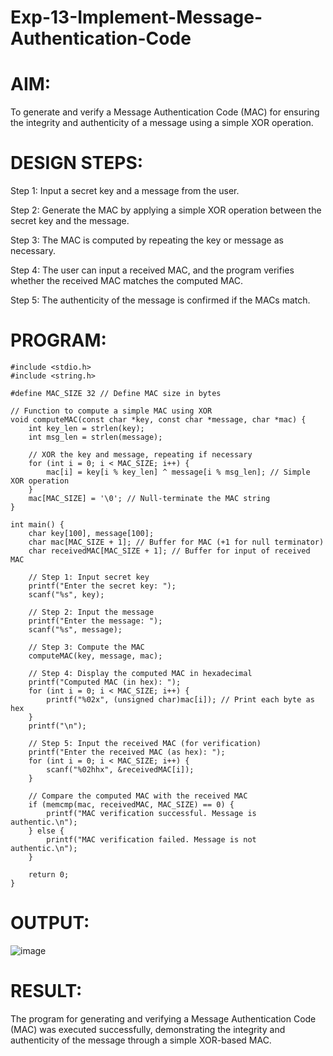 # Exp-13-Implement-Message-Authentication-Code
# AIM:
To generate and verify a Message Authentication Code (MAC) for ensuring the integrity and authenticity of a message using a simple XOR operation.

# DESIGN STEPS:
Step 1:
Input a secret key and a message from the user.

Step 2:
Generate the MAC by applying a simple XOR operation between the secret key and the message.

Step 3:
The MAC is computed by repeating the key or message as necessary.

Step 4:
The user can input a received MAC, and the program verifies whether the received MAC matches the computed MAC.

Step 5:
The authenticity of the message is confirmed if the MACs match.

# PROGRAM:
```
#include <stdio.h>
#include <string.h>

#define MAC_SIZE 32 // Define MAC size in bytes

// Function to compute a simple MAC using XOR
void computeMAC(const char *key, const char *message, char *mac) {
    int key_len = strlen(key);
    int msg_len = strlen(message);
    
    // XOR the key and message, repeating if necessary
    for (int i = 0; i < MAC_SIZE; i++) {
        mac[i] = key[i % key_len] ^ message[i % msg_len]; // Simple XOR operation
    }
    mac[MAC_SIZE] = '\0'; // Null-terminate the MAC string
}

int main() {
    char key[100], message[100];
    char mac[MAC_SIZE + 1]; // Buffer for MAC (+1 for null terminator)
    char receivedMAC[MAC_SIZE + 1]; // Buffer for input of received MAC

    // Step 1: Input secret key
    printf("Enter the secret key: ");
    scanf("%s", key);

    // Step 2: Input the message
    printf("Enter the message: ");
    scanf("%s", message);

    // Step 3: Compute the MAC
    computeMAC(key, message, mac);

    // Step 4: Display the computed MAC in hexadecimal
    printf("Computed MAC (in hex): ");
    for (int i = 0; i < MAC_SIZE; i++) {
        printf("%02x", (unsigned char)mac[i]); // Print each byte as hex
    }
    printf("\n");

    // Step 5: Input the received MAC (for verification)
    printf("Enter the received MAC (as hex): ");
    for (int i = 0; i < MAC_SIZE; i++) {
        scanf("%02hhx", &receivedMAC[i]);
    }

    // Compare the computed MAC with the received MAC
    if (memcmp(mac, receivedMAC, MAC_SIZE) == 0) {
        printf("MAC verification successful. Message is authentic.\n");
    } else {
        printf("MAC verification failed. Message is not authentic.\n");
    }

    return 0;
}
```
# OUTPUT:
![image](https://github.com/user-attachments/assets/7a983377-74ce-4f4c-8f35-c1d11c77deff)




# RESULT:
The program for generating and verifying a Message Authentication Code (MAC) was executed successfully, demonstrating the integrity and authenticity of the message through a simple XOR-based MAC.
